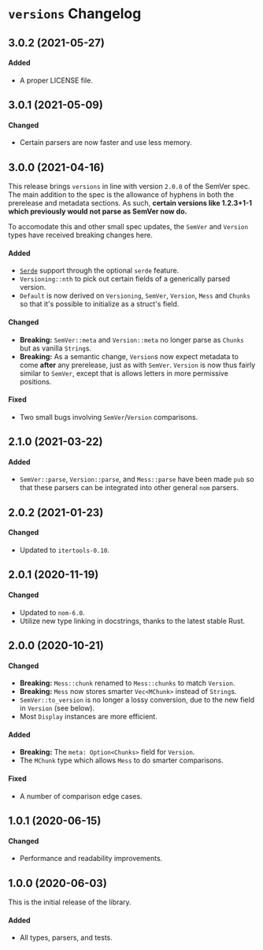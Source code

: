 # `versions` Changelog

## 3.0.2 (2021-05-27)

#### Added

- A proper LICENSE file.

## 3.0.1 (2021-05-09)

#### Changed

- Certain parsers are now faster and use less memory.

## 3.0.0 (2021-04-16)

This release brings `versions` in line with version `2.0.0` of the SemVer spec.
The main addition to the spec is the allowance of hyphens in both the prerelease
and metadata sections. As such, **certain versions like 1.2.3+1-1 which
previously would not parse as SemVer now do.**

To accomodate this and other small spec updates, the `SemVer` and `Version`
types have received breaking changes here.

#### Added

- [`Serde`](https://serde.rs/) support through the optional `serde` feature.
- `Versioning::nth` to pick out certain fields of a generically parsed version.
- `Default` is now derived on `Versioning`, `SemVer`, `Version`, `Mess` and
  `Chunks` so that it's possible to initialize as a struct's field.

#### Changed

- **Breaking:** `SemVer::meta` and `Version::meta` no longer parse as `Chunks`
  but as vanilla `String`s.
- **Breaking:** As a semantic change, `Version`s now expect metadata to come
  **after** any prerelease, just as with `SemVer`. `Version` is now thus fairly
  similar to `SemVer`, except that is allows letters in more permissive
  positions.

#### Fixed

- Two small bugs involving `SemVer`/`Version` comparisons.

## 2.1.0 (2021-03-22)

#### Added

- `SemVer::parse`, `Version::parse`, and `Mess::parse` have been made `pub` so
  that these parsers can be integrated into other general `nom` parsers.

## 2.0.2 (2021-01-23)

#### Changed

- Updated to `itertools-0.10`.

## 2.0.1 (2020-11-19)

#### Changed

- Updated to `nom-6.0`.
- Utilize new type linking in docstrings, thanks to the latest stable Rust.

## 2.0.0 (2020-10-21)

#### Changed

- **Breaking:** `Mess::chunk` renamed to `Mess::chunks` to match `Version`.
- **Breaking:** `Mess` now stores smarter `Vec<MChunk>` instead of `String`s.
- `SemVer::to_version` is no longer a lossy conversion, due to the new field in `Version` (see below).
- Most `Display` instances are more efficient.

#### Added

- **Breaking:** The `meta: Option<Chunks>` field for `Version`.
- The `MChunk` type which allows `Mess` to do smarter comparisons.

#### Fixed

- A number of comparison edge cases.

## 1.0.1 (2020-06-15)

#### Changed

- Performance and readability improvements.

## 1.0.0 (2020-06-03)

This is the initial release of the library.

#### Added

- All types, parsers, and tests.
